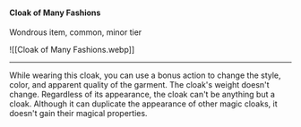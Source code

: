 #### Cloak of Many Fashions

Wondrous item, common, minor tier

![[Cloak of Many Fashions.webp]]

---

While wearing this cloak, you can use a bonus action to change the style, color, and apparent quality of the garment. The cloak's weight doesn't change. Regardless of its appearance, the cloak can't be anything but a cloak. Although it can duplicate the appearance of other magic cloaks, it doesn't gain their magical properties.